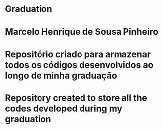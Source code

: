 # Graduation
# Marcelo Henrique de Sousa Pinheiro

# Repositório criado para armazenar todos os códigos desenvolvidos ao longo de minha graduação
# Repository created to store all the codes developed during my graduation
